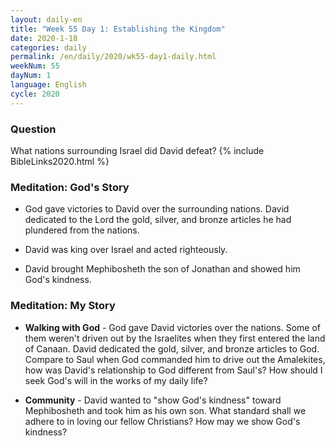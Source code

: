 ```yaml
---
layout: daily-en
title: "Week 55 Day 1: Establishing the Kingdom"
date: 2020-1-18 
categories: daily
permalink: /en/daily/2020/wk55-day1-daily.html
weekNum: 55
dayNum: 1
language: English
cycle: 2020
---
```


### Question     
What nations surrounding Israel did David defeat?
{% include BibleLinks2020.html %} 

### Meditation: God's Story   
+ God gave victories to David over the surrounding nations. David dedicated to the Lord the gold, silver, and bronze articles he had plundered from the nations. 

+ David was king over Israel and acted righteously. 

+ David brought Mephibosheth the son of Jonathan and showed him God's kindness. 

### Meditation: My Story   
+ **Walking with God** - God gave David victories over the nations. Some of them weren't driven out by the Israelites when they first entered the land of Canaan. David dedicated the gold, silver, and bronze articles to God. Compare to Saul when God commanded him to drive out the Amalekites, how was David's relationship to God different from Saul's? How should I seek God's will in the works of my daily life?   

+ **Community** - David wanted to "show God's kindness" toward Mephibosheth and took him as his own son. What standard shall we adhere to in loving our fellow Christians? How may we show God's kindness? 
